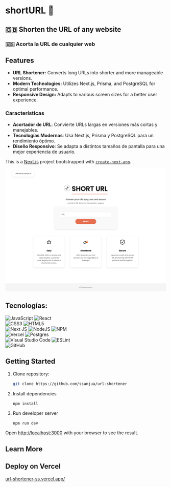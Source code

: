# shortURL 🔗

## 🇬🇧 Shorten the URL of any website 
### 🇪🇸 Acorta la URL de cualquier web 

## Features
- **URL Shortener:** Converts long URLs into shorter and more manageable versions.
- **Modern Technologies:** Utilizes Next.js, Prisma, and PostgreSQL for optimal performance.
- **Responsive Design:** Adapts to various screen sizes for a better user experience.


### Características

- **Acortador de URL**: Convierte URLs largas en versiones más cortas y manejables.
- **Tecnologías Modernas**: Usa Next.js, Prisma y PostgreSQL para un rendimiento óptimo.
- **Diseño Responsivo**: Se adapta a distintos tamaños de pantalla para una mejor experiencia de usuario.


This is a [Next.js](https://nextjs.org/) project bootstrapped with [`create-next-app`](https://github.com/vercel/next.js/tree/canary/packages/create-next-app).


![](public/url-shortener_preview.png)

## Tecnologías:
![JavaScript](https://img.shields.io/badge/javascript-%23323330.svg?style=for-the-badge&logo=javascript&logoColor=%23F7DF1E)
![React](https://img.shields.io/badge/react-%2320232a.svg?style=for-the-badge&logo=react&logoColor=%2361DAFB)
<br>
![CSS3](https://img.shields.io/badge/css3-%231572B6.svg?style=for-the-badge&logo=css3&logoColor=white)
![HTML5](https://img.shields.io/badge/html5-%23E34F26.svg?style=for-the-badge&logo=html5&logoColor=white)
<br>
![Next JS](https://img.shields.io/badge/Next-black?style=for-the-badge&logo=next.js&logoColor=white)
![NodeJS](https://img.shields.io/badge/node.js-6DA55F?style=for-the-badge&logo=node.js&logoColor=white)
![NPM](https://img.shields.io/badge/NPM-%23CB3837.svg?style=for-the-badge&logo=npm&logoColor=white)
</br>
![Vercel](https://img.shields.io/badge/vercel-%23000000.svg?style=for-the-badge&logo=vercel&logoColor=white)
![Postgres](https://img.shields.io/badge/postgres-%23316192.svg?style=for-the-badge&logo=postgresql&logoColor=white)
<br>
![Visual Studio Code](https://img.shields.io/badge/Visual%20Studio%20Code-0078d7.svg?style=for-the-badge&logo=visual-studio-code&logoColor=white)
![ESLint](https://img.shields.io/badge/ESLint-4B3263?style=for-the-badge&logo=eslint&logoColor=white)
<br>
![GitHub](https://img.shields.io/badge/github-%23121011.svg?style=for-the-badge&logo=github&logoColor=white)


## Getting Started

1. Clone repository:
   ```sh
   git clone https://github.com/ssanjua/url-shortener

2. Install dependencies
	```
	npm install
	```
3. Run developer server

	```bash
	npm run dev
	```

Open [http://localhost:3000](http://localhost:3000) with your browser to see the result.

## Learn More



## Deploy on Vercel

[url-shortener-ss.vercel.app/](url)


